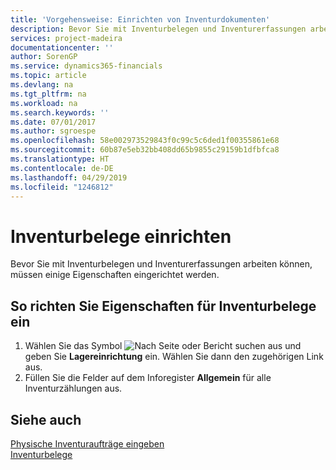 ```yaml
---
title: 'Vorgehensweise: Einrichten von Inventurdokumenten'
description: Bevor Sie mit Inventurbelegen und Inventurerfassungen arbeiten können, müssen einige Eigenschaften eingerichtet werden.
services: project-madeira
documentationcenter: ''
author: SorenGP
ms.service: dynamics365-financials
ms.topic: article
ms.devlang: na
ms.tgt_pltfrm: na
ms.workload: na
ms.search.keywords: ''
ms.date: 07/01/2017
ms.author: sgroespe
ms.openlocfilehash: 58e002973529843f0c99c5c6ded1f00355861e68
ms.sourcegitcommit: 60b87e5eb32bb408dd65b9855c29159b1dfbfca8
ms.translationtype: HT
ms.contentlocale: de-DE
ms.lasthandoff: 04/29/2019
ms.locfileid: "1246812"
---
```

# <a name="set-up-physical-inventory-documents"></a>Inventurbelege einrichten
Bevor Sie mit Inventurbelegen und Inventurerfassungen arbeiten können, müssen einige Eigenschaften eingerichtet werden.  

## <a name="to-enter-the-properties-for-physical-inventory-documents"></a>So richten Sie Eigenschaften für Inventurbelege ein  

1.  Wählen Sie das Symbol ![Nach Seite oder Bericht suchen](../../media/ui-search/search_small.png "Nach Seite oder Bericht suchen") aus und geben Sie **Lagereinrichtung** ein. Wählen Sie dann den zugehörigen Link aus.  
2.  Füllen Sie die Felder auf dem Inforegister **Allgemein** für alle Inventurzählungen aus.  

## <a name="see-also"></a>Siehe auch  
 [Physische Inventuraufträge eingeben](how-to-enter-physical-inventory-orders.md)   
 [Inventurbelege](physical-inventory-documents.md)
